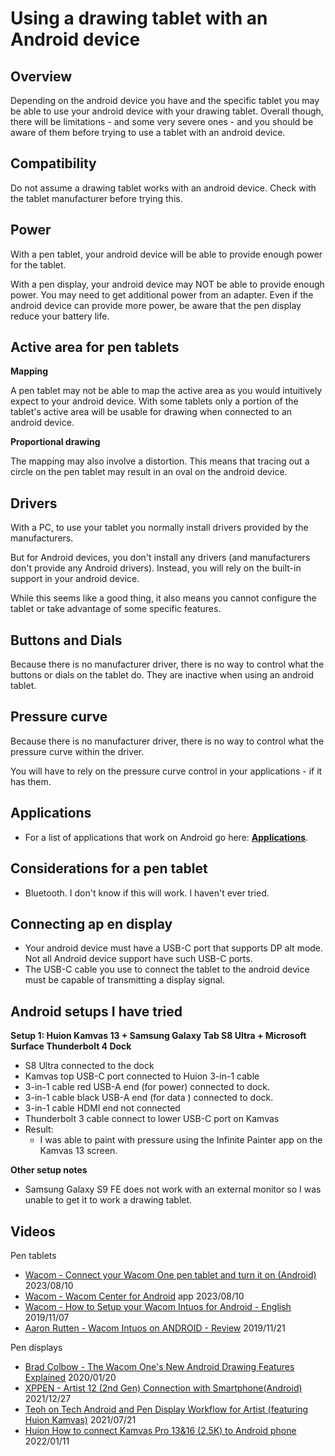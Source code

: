 # Using a drawing tablet with an Android device

## Overview

Depending on the android device you have and the specific tablet you may be able to use your android device with your drawing tablet. Overall though, there will be limitations - and some very severe ones - and you should be aware of them before trying to use a tablet with an android device.

## Compatibility

Do not assume a drawing tablet works with an android device. Check with the tablet manufacturer before trying this.&#x20;

## **Power**

With a pen tablet, your android device will be able to provide enough power for the tablet.

With a pen display, your android device may NOT be able to provide enough power. You may need to get additional power from an adapter. Even if the android device can provide more power, be aware that the pen display reduce your battery life.

## Active area for pen tablets

**Mapping**

A pen tablet may not be able to map the active area as you would intuitively expect to your android device. With some tablets only a portion of the tablet's active area will be usable for drawing when connected to an android device.

**Proportional drawing**

The mapping may also involve a distortion. This means that tracing out a circle on the pen tablet may result in an oval on the android device.&#x20;

## Drivers

With a PC, to use your tablet you normally install drivers provided by the manufacturers.

But for Android devices, you don't install any drivers (and manufacturers don't provide any Android drivers). Instead, you will rely on the built-in support in your android device.

While this seems like a good thing, it also means you cannot configure the tablet or take advantage of some specific features.

## Buttons and Dials

Because there is no manufacturer driver, there is no way to control what the buttons or dials on the tablet do. They are inactive when using an android tablet.

## Pressure curve

Because there is no manufacturer driver, there is no way to control what the pressure curve within the driver.

You will have to rely on the pressure curve control in your applications - if it has them.



## Applications

* For a list of applications that work on Android go here: [**Applications**](../../applications/).

## Considerations for a pen tablet

* Bluetooth. I don't know if this will work. I haven't ever tried.

## Connecting ap en display

* Your android device must have a USB-C port that supports DP alt mode. Not all Android device support have such USB-C ports.
* The USB-C cable you use to connect the tablet to the android device must be capable of transmitting a display signal.

## Android setups I have tried

**Setup 1: Huion Kamvas 13 + Samsung Galaxy Tab S8 Ultra + Microsoft Surface Thunderbolt 4 Dock**&#x20;

* S8 Ultra connected to the dock
* Kamvas top USB-C port connected to Huion 3-in-1 cable&#x20;
* 3-in-1 cable red USB-A end (for power) connected to dock.
* 3-in-1 cable black USB-A end (for data ) connected to dock.
* 3-in-1 cable HDMI end not connected
* Thunderbolt 3 cable connect to lower USB-C port on Kamvas
* Result:
  * I was able to paint with pressure using the Infinite Painter app on the Kamvas 13 screen.

**Other setup notes**

* Samsung Galaxy S9 FE does not work with an external monitor so I was unable to get it to work a drawing tablet.

## Videos

Pen tablets

* [Wacom - Connect your Wacom One pen tablet and turn it on (Android)](https://www.youtube.com/watch?v=22-ASsVGsuM) 2023/08/10
* [Wacom - Wacom Center for Android](https://www.youtube.com/watch?v=sf8r\_zxLl7o) app 2023/08/10
* [Wacom - How to Setup your Wacom Intuos for Android - English](https://www.youtube.com/watch?v=JFTjUCiEy1s) 2019/11/07
* [Aaron Rutten - Wacom Intuos on ANDROID - Review](https://www.youtube.com/watch?v=tMWwTuNO\_7A) 2019/11/21

Pen displays

* [Brad Colbow - The Wacom One's New Android Drawing Features Explained](https://youtu.be/qF6cyT0bq8g) 2020/01/20
* [XPPEN - Artist 12 (2nd Gen) Connection with Smartphone(Android)](https://www.youtube.com/watch?v=Q11XAvbirtQ) 2021/12/27
* [Teoh on Tech Android and Pen Display Workflow for Artist (featuring Huion Kamvas)](https://www.youtube.com/watch?v=VCalf9rbQ9U) 2021/07/21
* [Huion How to connect Kamvas Pro 13&16 (2.5K) to Android phone](https://www.youtube.com/watch?v=8y-Dfp3AApc) 2022/01/11
